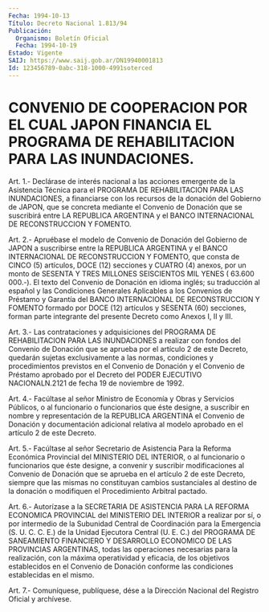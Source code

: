 ```yaml
---
Fecha: 1994-10-13
Título: Decreto Nacional 1.813/94
Publicación:
  Organismo: Boletín Oficial
  Fecha: 1994-10-19
Estado: Vigente
SAIJ: https://www.saij.gob.ar/DN19940001813
Id: 123456789-0abc-318-1000-4991soterced
---
```

# CONVENIO DE COOPERACION POR EL CUAL JAPON FINANCIA EL PROGRAMA DE REHABILITACION PARA LAS INUNDACIONES.

<a id="1"></a>
Art. 1.- Declárase de interés nacional a las acciones emergente de la  Asistencia  Técnica  para el PROGRAMA DE REHABILITACION PARA LAS INUNDACIONES, a financiarse  con  los  recursos  de la donación del  Gobierno  de  JAPON,  que se concreta mediante el Convenio  de Donación que se suscribirá entre  LA REPUBLICA ARGENTINA y el BANCO INTERNACIONAL DE RECONSTRUCCION Y FOMENTO.

<a id="2"></a>
Art.  2.-  Apruébase  el  modelo  de  Convenio de Donación del Gobierno de JAPON a suscribirse entre la REPUBLICA  ARGENTINA  y el BANCO  INTERNACIONAL  DE  RECONSTRUCCION  Y  FOMENTO, que consta de CINCO (5) artículos, DOCE (12) secciones y CUATRO  (4)  anexos, por un monto de SESENTA Y TRES MILLONES SEISCIENTOS MIL YENES  ( 63.600 000.-).  El  texto  del  Convenio de Donación en idioma inglés;  su traducción al español y las  Condiciones Generales Aplicables a los Convenios  de  Préstamo  y  Garantía  del  BANCO  INTERNACIONAL  DE RECONSTRUCCION Y FOMENTO formado  por DOCE (12) artículos y SESENTA (60) secciones, forman parte integrante  del  presente Decreto como Anexos I, II y III.

<a id="3"></a>
Art.  3.-  Las  contrataciones y adquisiciones del PROGRAMA DE REHABILITACION PARA LAS  INUNDACIONES  a  realizar  con  fondos del Convenio  de  Donación  que  se  aprueba  por el artículo 2 de este Decreto, quedarán sujetas exclusivamente a  las normas, condiciones y  procedimientos  previstos  en  el  Convenio  de  Donación  y  el Convenio  de Préstamo aprobado por el Decreto del  PODER  EJECUTIVO NACIONALN.2121 de fecha 19 de noviembre de 1992.

<a id="4"></a>
Art.  4.-  Facúltase  al  señor Ministro de Economía y Obras y Servicios  Públicos,  o  al funcionario  o  funcionarios  que  éste designe, a suscribir en nombre  y  representación  de  la REPUBLICA ARGENTINA   el  Convenio  de  Donación  y  documentación  adicional relativa al  modelo  aprobado  en  el  artículo  2 de este Decreto.

<a id="5"></a>
Art.  5.-  Facúltase al señor Secretario de Asistencia Para la Reforma Económica  Provincial  del  MINISTERIO  DEL  INTERIOR, o al funcionario  o  funcionarios  que  éste  designe,  a  convenir    y suscribir  modificaciones al Convenio de Donación que se aprueba en el  artículo   2  de  este  Decreto,  siempre  que  las  mismas  no constituyan cambios  sustanciales  al  destino  de  la  donación  o modifiquen el Procedimiento Arbitral pactado.

<a id="6"></a>
Art.  6.-  Autorízase  a  la  SECRETARIA DE ASISTENCIA PARA LA REFORMA  ECONOMICA  PROVINCIAL  del  MINISTERIO    DEL  INTERIOR  a realizar  por  sí,  o  por  intermedio  de la Subunidad Central  de Coordinación  para la Emergencia (S. U. C.  C.  E.)  de  la  Unidad Ejecutora  Central     (U.  E.  C.)  del  PROGRAMA  DE  SANEAMIENTO FINANCIERO Y DESARROLLO  ECONOMICO  DE  LAS  PROVINCIAS ARGENTINAS, todas  las  operaciones  necesarias  para  la realización,  con  la máxima  operatividad y eficacia, de los objetivos  establecidos  en el Convenio  de  Donación  conforme las condiciones establecidas en el mismo.

<a id="7"></a>
Art. 7.- Comuníquese, publíquese, dése a la Dirección Nacional del Registro Oficial y archívese.